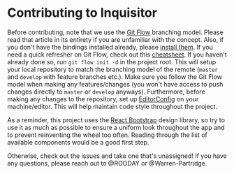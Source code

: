 # Contributing to Inquisitor
Before contributing, note that we use the [Git Flow](https://nvie.com/posts/a-successful-git-branching-model/) branching model. Please read that article in its entirety if you are unfamiliar with the concept. Also, if you don't have the bindings installed already, please [install them](https://github.com/nvie/gitflow/wiki/Installation). If you need a quick refresher on Git Flow, check out this [cheatsheet](https://danielkummer.github.io/git-flow-cheatsheet/). If you haven't already done so, run `git flow init -d` in the project root. This will setup your local repository to match the branching model of the remote (`master` and `develop` with feature branches etc.). Make sure you follow the Git Flow model when making any features/changes (you won't have access to push changes directly to `master` or `develop` anyways). Furthermore, before making any changes to the repository, set up [EditorConfig](https://editorconfig.org/) on your machine/editor. This will help maintain code style throughout the project.

As a reminder, this project uses the [React Bootstrap](https://react-bootstrap.github.io/) design library, so try to use it as much as possible to ensure a uniform look throughout the app and to prevent reinventing the wheel too often. Reading through the list of available components would be a good first step.

Otherwise, check out the issues and take one that's unassigned! If you have any questions, please reach out to @ROODAY or @Warren-Partridge.